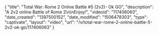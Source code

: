 {
    "title": "Total War: Rome 2 Online Battle #5 (2v2)- Ok GO",
    "description": "A 2v2 online Battle of Rome 2\n\nEnjoy!",
    "videoid": "117406063",
    "date_created": "1397500152",
    "date_modified": "1506478303",
    "type": "captivate",
    "layout": "video",
    "url": "\/v\/total-war-rome-2-online-battle-5-2v2-ok-go\/117406063"
}